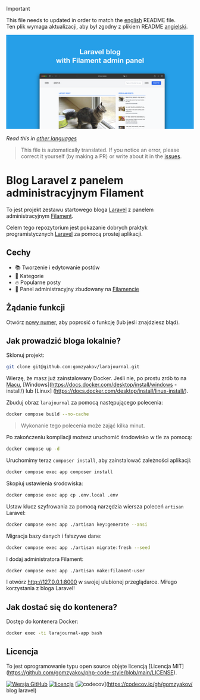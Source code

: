 ﻿>[!IMPORTANT]
>This file needs to updated in order to match the [english](/README.md) README file.  
>Ten plik wymaga aktualizacji, aby był zgodny z plikiem README [angielski](/README.md).

![Blog Laravel z panelem administracyjnym Filament](../docs/social-preview-en.png)

_Read this in [other languages](./Translations.md)_

>This file is automatically translated. If you notice an error, please correct it yourself (by making a PR) or write about it in the [issues](https://github.com/gomzyakov/larajournal/issues).

# Blog Laravel z panelem administracyjnym Filament

To jest projekt zestawu startowego bloga [Laravel](https://laravel.com) z panelem administracyjnym [Filament](https://filamentphp.com).

Celem tego repozytorium jest pokazanie dobrych praktyk programistycznych [Laravel](https://laravel.com) za pomocą prostej aplikacji.

## Cechy

- 📚 Tworzenie i edytowanie postów
- 🥑 Kategorie
- 🔥 Popularne posty
- 🎉 Panel administracyjny zbudowany na [Filamencie](https://filamentphp.com)

## Żądanie funkcji

Otwórz [nowy numer](https://github.com/gomzyakov/larajournal/issues/new), aby poprosić o funkcję (lub jeśli znajdziesz błąd).

## Jak prowadzić bloga lokalnie?

Sklonuj projekt:

```bash
git clone git@github.com:gomzyakov/larajournal.git
```

Wierzę, że masz już zainstalowany Docker. Jeśli nie, po prostu zrób to na [Macu](https://docs.docker.com/desktop/install/mac-install/), [Windows](https://docs.docker.com/desktop/install/windows -install/) lub [Linux] (https://docs.docker.com/desktop/install/linux-install/).

Zbuduj obraz `larajournal` za pomocą następującego polecenia:

```bash
docker compose build --no-cache
```

>Wykonanie tego polecenia może zająć kilka minut.

Po zakończeniu kompilacji możesz uruchomić środowisko w tle za pomocą:

```bash
docker compose up -d
```

Uruchomimy teraz `composer install`, aby zainstalować zależności aplikacji:

```bash
docker compose exec app composer install
```

Skopiuj ustawienia środowiska:

```bash
docker compose exec app cp .env.local .env
```

Ustaw klucz szyfrowania za pomocą narzędzia wiersza poleceń `artisan` Laravel:

```bash
docker compose exec app ./artisan key:generate --ansi
```

Migracja bazy danych i fałszywe dane:

```bash
docker compose exec app ./artisan migrate:fresh --seed
```

I dodaj administratora Filament:

``` bash
docker compose exec app ./artisan make:filament-user
```

I otwórz http://127.0.0.1:8000 w swojej ulubionej przeglądarce. Miłego korzystania z bloga Laravel!

## Jak dostać się do kontenera?

Dostęp do kontenera Docker:

```bash
docker exec -ti larajournal-app bash
```

## Licencja

To jest oprogramowanie typu open source objęte licencją [Licencja MIT] (https://github.com/gomzyakov/php-code-style/blob/main/LICENSE).


[![Wersja GitHub](https://img.shields.io/github/release/gomzyakov/larajournal.svg)](https://github.com/gomzyakov/larajournal/releases/latest)
[![licencja](https://img.shields.io/badge/License-MIT-green.svg)](https://github.com/gomzyakov/larajournal/blob/development/LICENSE)
[![codecov](https://codecov.io/gh/gomzyakov/larajournal/branch/main/graph/badge.svg?token=4CYTVMVUYV)](https://codecov.io/gh/gomzyakov/ blog laravel)

